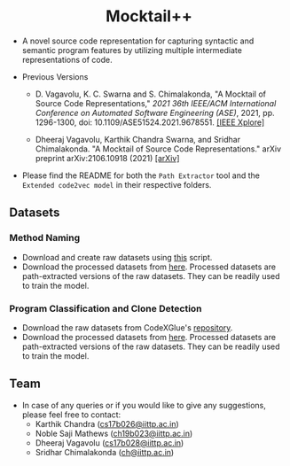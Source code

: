 # <div align="center">**Mocktail++**</div>

* A novel source code representation for capturing syntactic and semantic program features by utilizing multiple intermediate representations of code.

* Previous Versions
  
  * D. Vagavolu, K. C. Swarna and S. Chimalakonda, "A Mocktail of Source Code Representations," *2021 36th IEEE/ACM International Conference on Automated Software Engineering (ASE)*, 2021, pp. 1296-1300, doi: 10.1109/ASE51524.2021.9678551. [[IEEE Xplore]](https://ieeexplore.ieee.org/document/9678551)
  
  * Dheeraj Vagavolu, Karthik Chandra Swarna, and Sridhar Chimalakonda. "A Mocktail of Source Code Representations." arXiv preprint arXiv:2106.10918 (2021) [[arXiv]](https://arxiv.org/abs/2106.10918)

* Please find the README for both the ```Path Extractor``` tool and the ```Extended code2vec model``` in their respective folders.

## Datasets
### Method Naming
* Download and create raw datasets using [this](./scripts/clone_repos.py) script.
* Download the processed datasets from [here](https://archive.org/details/mocktail-dataset-method-naming-tse). Processed datasets are path-extracted versions of the raw datasets. They can be readily used to train the model.

### Program Classification and Clone Detection
* Download the raw datasets from CodeXGlue's [repository](https://github.com/microsoft/CodeXGLUE/tree/main/Code-Code/Clone-detection-POJ-104#dataset).
* Download the processed datasets from [here](https://archive.org/details/mocktail-dataset-program-classification-tse). Processed datasets are path-extracted versions of the raw datasets. They can be readily used to train the model.

## **Team**
* In case of any queries or if you would like to give any suggestions, please feel free to contact:
  - Karthik Chandra (cs17b026@iittp.ac.in) 
  - Noble Saji Mathews (ch19b023@iittp.ac.in)
  - Dheeraj Vagavolu (cs17b028@iittp.ac.in) 
  - Sridhar Chimalakonda (ch@iittp.ac.in)
